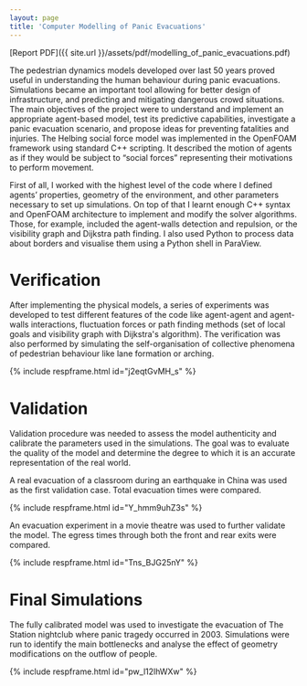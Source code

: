 ```yaml
---
layout: page
title: 'Computer Modelling of Panic Evacuations'
---
```


[Report PDF]({{ site.url }}/assets/pdf/modelling_of_panic_evacuations.pdf)

The pedestrian dynamics models developed over last 50 years proved useful in understanding the human behaviour during panic evacuations. Simulations became an important tool allowing for better design of infrastructure, and predicting and mitigating dangerous crowd situations. The main objectives of the project were to understand and implement an appropriate agent-based model, test its predictive capabilities, investigate a panic evacuation scenario, and propose ideas for preventing fatalities and injuries. The Helbing social force model was implemented in the OpenFOAM framework using standard C++ scripting. It described the motion of agents as if they would be subject to “social forces” representing their motivations to perform movement.

First of all, I worked with the highest level of the code where I defined agents’ properties, geometry of the environment, and other parameters necessary to set up simulations. On top of that I learnt enough C++ syntax and OpenFOAM architecture to implement and modify the solver algorithms. Those, for example, included the agent-walls detection and repulsion, or the visibility graph and Dijkstra path finding. I also used Python to process data about borders and visualise them using a Python shell in ParaView.

# Verification
After implementing the physical models, a series of experiments was developed to test different features of the code like agent-agent and agent-walls interactions, fluctuation forces or path finding methods (set of local goals and visibility graph with Dijkstra's algorithm). The verification was also performed by simulating the self-organisation of collective phenomena of pedestrian behaviour like lane formation or arching.

{% include respframe.html id="j2eqtGvMH_s" %}

# Validation
Validation procedure was needed to assess the model authenticity and calibrate the parameters used in the simulations. The goal was to evaluate the quality of the model and determine the degree to which it is an accurate representation of the real world.​

A real evacuation of a classroom during an earthquake in China was used as the first validation case. Total evacuation times were compared.

{% include respframe.html id="Y_hmm9uhZ3s" %}

An evacuation experiment in a movie theatre was used to further validate the model. The egress times through both the front and rear exits were compared.

{% include respframe.html id="Tns_BJG25nY" %}

# Final Simulations
The fully calibrated model was used to investigate the evacuation of The Station nightclub where panic tragedy occurred in 2003. Simulations were run to identify the main bottlenecks and analyse the effect of geometry modifications on the outflow of people.​

{% include respframe.html id="pw_l12lhWXw" %}